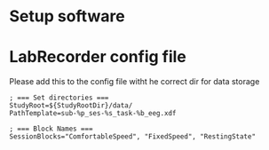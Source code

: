 # Setup software

# LabRecorder config file
Please add this to the config file witht he correct dir for data storage
```
; === Set directories ===
StudyRoot=${StudyRootDir}/data/
PathTemplate=sub-%p_ses-%s_task-%b_eeg.xdf

; === Block Names ===
SessionBlocks="ComfortableSpeed", "FixedSpeed", "RestingState" 
```